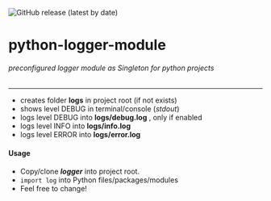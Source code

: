 ![GitHub release (latest by date)](https://img.shields.io/github/v/release/kaulketh/python-logger-module?color=red)
# python-logger-module
###### preconfigured logger module as Singleton for python projects
___
* creates folder **logs** in project root (if not exists)
* shows level DEBUG in terminal/console (_stdout_)
* logs level DEBUG into **logs/debug.log** , only if enabled
* logs level INFO into **logs/info.log**
* logs level ERROR into **logs/error.log**

#### Usage
* Copy/clone _**logger**_ into project root.
* `import log` into Python files/packages/modules
* Feel free to change!
